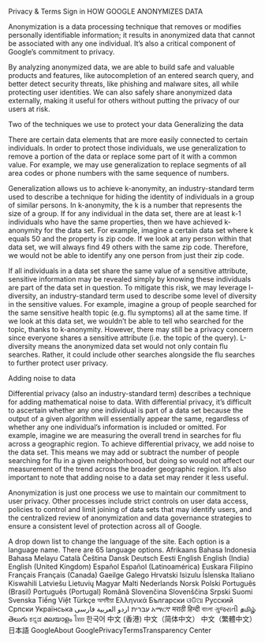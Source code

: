 Privacy & Terms
Sign in
HOW GOOGLE ANONYMIZES DATA

Anonymization is a data processing technique that removes or modifies personally identifiable information; it results in anonymized data that cannot be associated with any one individual. It’s also a critical component of Google’s commitment to privacy.

By analyzing anonymized data, we are able to build safe and valuable products and features, like autocompletion of an entered search query, and better detect security threats, like phishing and malware sites, all while protecting user identities. We can also safely share anonymized data externally, making it useful for others without putting the privacy of our users at risk.

Two of the techniques we use to protect your data
Generalizing the data

There are certain data elements that are more easily connected to certain individuals. In order to protect those individuals, we use generalization to remove a portion of the data or replace some part of it with a common value. For example, we may use generalization to replace segments of all area codes or phone numbers with the same sequence of numbers.

Generalization allows us to achieve k-anonymity, an industry-standard term used to describe a technique for hiding the identity of individuals in a group of similar persons. In k-anonymity, the k is a number that represents the size of a group. If for any individual in the data set, there are at least k-1 individuals who have the same properties, then we have achieved k-anonymity for the data set. For example, imagine a certain data set where k equals 50 and the property is zip code. If we look at any person within that data set, we will always find 49 others with the same zip code. Therefore, we would not be able to identify any one person from just their zip code.

If all individuals in a data set share the same value of a sensitive attribute, sensitive information may be revealed simply by knowing these individuals are part of the data set in question. To mitigate this risk, we may leverage l-diversity, an industry-standard term used to describe some level of diversity in the sensitive values. For example, imagine a group of people searched for the same sensitive health topic (e.g. flu symptoms) all at the same time. If we look at this data set, we wouldn’t be able to tell who searched for the topic, thanks to k-anonymity. However, there may still be a privacy concern since everyone shares a sensitive attribute (i.e. the topic of the query). L-diversity means the anonymized data set would not only contain flu searches. Rather, it could include other searches alongside the flu searches to further protect user privacy.

Adding noise to data

Differential privacy (also an industry-standard term) describes a technique for adding mathematical noise to data. With differential privacy, it’s difficult to ascertain whether any one individual is part of a data set because the output of a given algorithm will essentially appear the same, regardless of whether any one individual’s information is included or omitted. For example, imagine we are measuring the overall trend in searches for flu across a geographic region. To achieve differential privacy, we add noise to the data set. This means we may add or subtract the number of people searching for flu in a given neighborhood, but doing so would not affect our measurement of the trend across the broader geographic region. It’s also important to note that adding noise to a data set may render it less useful.

Anonymization is just one process we use to maintain our commitment to user privacy. Other processes include strict controls on user data access, policies to control and limit joining of data sets that may identify users, and the centralized review of anonymization and data governance strategies to ensure a consistent level of protection across all of Google.

A drop down list to change the language of the site. Each option is a language name. There are 65 language options.
Afrikaans
Bahasa Indonesia
Bahasa Melayu
Català
Čeština
Dansk
Deutsch
Eesti
English
English (India)
English (United Kingdom)
Español
Español (Latinoamérica)
Euskara
Filipino
Français
Français (Canada)
Gaeilge
Galego
Hrvatski
Isizulu
Íslenska
Italiano
Kiswahili
Latviešu
Lietuvių
Magyar
Malti
Nederlands
Norsk
Polski
Português (Brasil)
Português (Portugal)
Română
Slovenčina
Slovenščina
Srpski
Suomi
Svenska
Tiếng Việt
Türkçe
অসমীয়া
Ελληνικά
Български
ଓଡିଆ
Русский
Српски
Українська
‫עברית‬
‫اردو‬
‫العربية‬
‫فارسی‬
አማርኛ
मराठी
हिन्दी
বাংলা
ગુજરાતી
தமிழ்
తెలుగు
ಕನ್ನಡ
മലയാളം
ไทย
한국어
中文 (香港)
中文（简体中文）
中文（繁體中文）
日本語
GoogleAbout GooglePrivacyTermsTransparency Center
